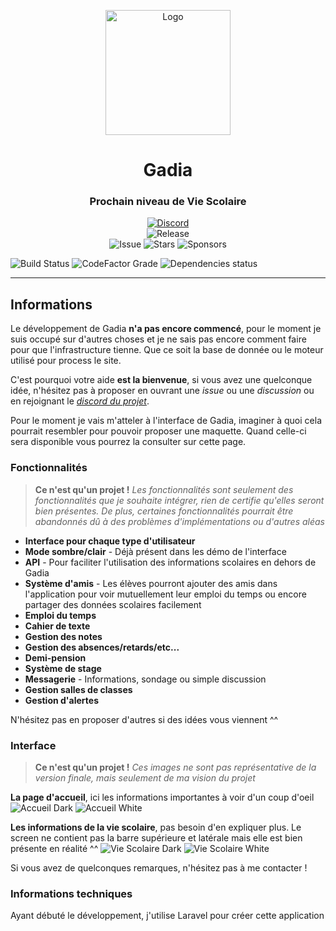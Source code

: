<p align="center">
  <img width="200" src="https://gadia.valbion.com/assets/img/logo_color.svg" alt="Logo">
  <h1 align="center">Gadia</h1>
  <h3 align="center">Prochain niveau de Vie Scolaire</h3>
</p>
<p align="center">
    <a href="http://discord.gadia.valbion.com"><img alt="Discord" src="https://img.shields.io/discord/861887344482844672?color=5865F2&label=Rejoignez%20notre%20Discord&logo=discord&logoColor=fff&style=for-the-badge"></a><br/>
  <img src="https://img.shields.io/github/v/release/ValbionGroup/Gadia?label=Version&color=Green&style=for-the-badge" alt="Release"><br/>
  <img src="https://img.shields.io/github/issues/ValbionGroup/Gadia?style=flat-square" alt="Issue">
  <img src="https://img.shields.io/github/stars/ValbionGroup/Gadia?color=dark%20green&style=flat-square" alt="Stars">
  <img src="https://img.shields.io/github/sponsors/ValbionGroup?style=flat-square" alt="Sponsors">
</p>

![Build Status](https://img.shields.io/appveyor/build/ValbionGroup/Gadia?style=flat-square) ![CodeFactor Grade](https://img.shields.io/codefactor/grade/github/ValbionGroup/Gadia/master?style=flat-square)  ![Dependencies status](https://img.shields.io/david/ValbionGroup/Gadia?style=flat-square) 

---
## Informations

Le développement de Gadia **n'a pas encore commencé**, pour le moment je suis occupé sur d'autres choses et je ne sais pas encore comment faire pour que l'infrastructure tienne. 
Que ce soit la base de donnée ou le moteur utilisé pour process le site.

C'est pourquoi votre aide **est la bienvenue**, si vous avez une quelconque idée, n'hésitez pas à proposer en ouvrant une *issue* ou une *discussion* ou en rejoignant le [*discord du projet*](http://discord.gadia.valbion.com/).

Pour le moment je vais m'atteler à l'interface de Gadia, imaginer à quoi cela pourrait resembler pour pouvoir proposer une maquette. Quand celle-ci sera disponible vous pourrez la consulter sur cette page.

### Fonctionnalités

> **Ce n'est qu'un projet !** *Les fonctionnalités sont seulement des fonctionnalités que je souhaite intégrer, rien de certifie qu'elles seront bien présentes. De plus, certaines fonctionnalités pourrait être abandonnés dû à des problèmes d'implémentations ou d'autres aléas*

* **Interface pour chaque type d'utilisateur**
* **Mode sombre/clair** - Déjà présent dans les démo de l'interface
* **API** - Pour faciliter l'utilisation des informations scolaires en dehors de Gadia
* **Système d'amis** - Les élèves pourront ajouter des amis dans l'application pour voir mutuellement leur emploi du temps ou encore partager des données scolaires facilement
* **Emploi du temps**
* **Cahier de texte**
* **Gestion des notes**
* **Gestion des absences/retards/etc...**
* **Demi-pension**
* **Système de stage**
* **Messagerie** - Informations, sondage ou simple discussion
* **Gestion salles de classes**
* **Gestion d'alertes**

N'hésitez pas en proposer d'autres si des idées vous viennent ^^

### Interface

> **Ce n'est qu'un projet !** *Ces images ne sont pas représentative de la version finale, mais seulement de ma vision du projet*

**La page d'accueil**, ici les informations importantes à voir d'un coup d'oeil
![Accueil Dark](https://upload.valbion.com/img/gadia/screens/v1/dashboard_dark.png)
![Accueil White](https://upload.valbion.com/img/gadia/screens/v1/dashboard_white.png)

**Les informations de la vie scolaire**, pas besoin d'en expliquer plus. Le screen ne contient pas la barre supérieure et latérale mais elle est bien présente en réalité ^^
![Vie Scolaire Dark](https://upload.valbion.com/img/gadia/screens/v1/viesco_dark.png)
![Vie Scolaire White](https://upload.valbion.com/img/gadia/screens/v1/viesco_white.png)

Si vous avez de quelconques remarques, n'hésitez pas à me contacter !

### Informations techniques

Ayant débuté le développement, j'utilise Laravel pour créer cette application
